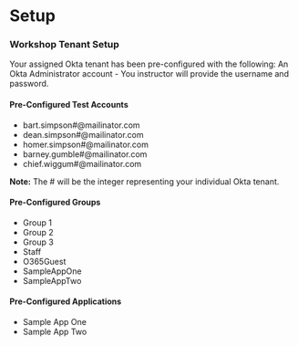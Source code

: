 ﻿# Setup

### Workshop Tenant Setup

Your assigned Okta tenant has been pre-configured with the following:
An Okta Administrator account - You instructor will provide the username and password.

#### Pre-Configured Test Accounts
-   bart.simpson#@mailinator.com
-   dean.simpson#@mailinator.com
-   homer.simpson#@mailinator.com
-   barney.gumble#@mailinator.com
-   chief.wiggum#@mailinator.com

**Note:**  The # will be the integer representing your individual Okta tenant.

#### Pre-Configured Groups
-   Group 1
-   Group 2
-   Group 3
-   Staff
-   O365Guest
-   SampleAppOne
-   SampleAppTwo

#### Pre-Configured Applications
-   Sample App One
-   Sample App Two
